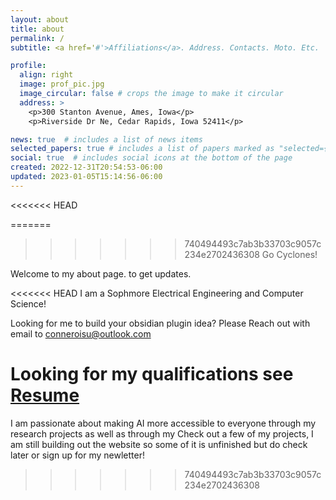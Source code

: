 ```yaml
---
layout: about
title: about
permalink: /
subtitle: <a href='#'>Affiliations</a>. Address. Contacts. Moto. Etc.

profile:
  align: right
  image: prof_pic.jpg
  image_circular: false # crops the image to make it circular
  address: >
    <p>300 Stanton Avenue, Ames, Iowa</p>
    <p>Riverside Dr Ne, Cedar Rapids, Iowa 52411</p>

news: true  # includes a list of news items
selected_papers: true # includes a list of papers marked as "selected={true}"
social: true  # includes social icons at the bottom of the page
created: 2022-12-31T20:54:53-06:00
updated: 2023-01-05T15:14:56-06:00
---
```

<<<<<<< HEAD

=======
>>>>>>> 740494493c7ab3b33703c9057c234e2702436308
Go Cyclones!

Welcome to my about page.
  to get updates.

<<<<<<< HEAD
I am a Sophmore Electrical Engineering and Computer Science! 

Looking for me to build your obsidian plugin idea? Please Reach out with email to conneroisu@outlook.com 

Looking for my qualifications see [Resume](https://www.linkedin.com/in/conner-ohnesorge-b720a4238/)
=======
I am passionate about making AI more accessible to everyone through my research projects as well as through my Check out a few of my projects, I am still building out the website so some of it is unfinished but do check later or sign up for my newletter!
>>>>>>> 740494493c7ab3b33703c9057c234e2702436308
